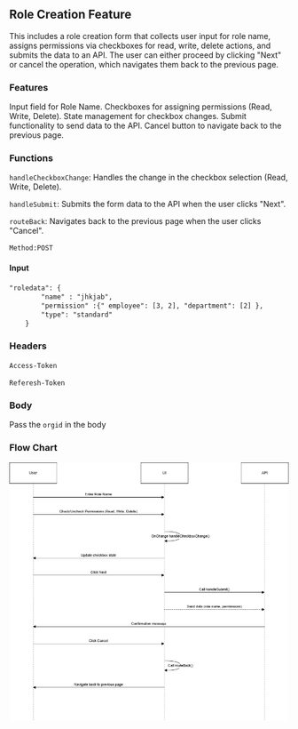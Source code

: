 ## Role Creation Feature
This  includes a role creation form that collects user input for role name, assigns permissions via checkboxes for read, write, delete actions, and submits the data to an API. The user can either proceed by clicking "Next" or cancel the operation, which navigates them back to the previous page.

### Features
Input field for Role Name.
Checkboxes for assigning permissions (Read, Write, Delete).
State management for checkbox changes.
Submit functionality to send data to the API.
Cancel button to navigate back to the previous page.

### Functions
`handleCheckboxChange`: Handles the change in the checkbox selection (Read, Write, Delete).

`handleSubmit`: Submits the form data to the API when the user clicks "Next".

`routeBack`: Navigates back to the previous page when the user clicks "Cancel".

```http
Method:POST
````
#### Input
```http
"roledata": {
        "name" : "jhkjab",
        "permission" :{" employee": [3, 2], "department": [2] },
        "type": "standard"
    }

```

### Headers
`Access-Token`

`Referesh-Token`

### Body

Pass the `orgid` in the body

### Flow Chart
![POST](Create-Role.png)